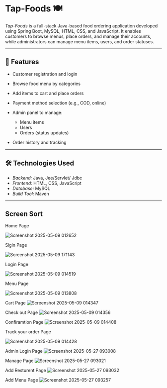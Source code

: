 # Tap-Foods 🍽

*Tap-Foods* is a full-stack Java-based food ordering application developed using Spring Boot, MySQL, HTML, CSS, and JavaScript. It enables customers to browse menus, place orders, and manage their accounts, while administrators can manage menu items, users, and order statuses.

---

## 🚀 Features

* Customer registration and login
* Browse food menu by categories
* Add items to cart and place orders
* Payment method selection (e.g., COD, online)
* Admin panel to manage:

  * Menu items
  * Users
  * Orders (status updates)
* Order history and tracking

---

## 🛠 Technologies Used

* *Backend:* Java, Jee/Servlet/ Jdbc
* *Frontend:* HTML, CSS, JavaScript
* *Database:* MySQL
* *Build Tool:* Maven

---



## Screen Sort

Home Page

![Screenshot 2025-05-09 012652](https://github.com/user-attachments/assets/1914ec2f-237d-42b6-85b8-560d9284eec7)

Sigin Page

![Screenshot 2025-05-09 171143](https://github.com/user-attachments/assets/697badc0-c7e3-47e6-a116-9687021a107e)

Login Page

![Screenshot 2025-05-09 014519](https://github.com/user-attachments/assets/5c53f112-0cb9-488c-8223-7d7fa9676deb)

Menu Page

![Screenshot 2025-05-09 013808](https://github.com/user-attachments/assets/a27d1f02-01ee-4c21-8b21-68958b318427)

Cart Page
![Screenshot 2025-05-09 014347](https://github.com/user-attachments/assets/f5b65f98-7373-4fb6-96ca-c6bc39975eb3)

Check out Page
![Screenshot 2025-05-09 014356](https://github.com/user-attachments/assets/fab92716-976d-4d51-b927-ed30eb21341f)


Confiramtion Page
![Screenshot 2025-05-09 014408](https://github.com/user-attachments/assets/d6f11884-eeb4-441b-9fcf-fbec8ee084b0)

Track your order Page

![Screenshot 2025-05-09 014428](https://github.com/user-attachments/assets/a4a3458c-7f08-4771-a4dd-dc633f5fe187)


 
Admin Login Page
![Screenshot 2025-05-27 093008](https://github.com/user-attachments/assets/94a5a03b-1c92-4a58-94cf-6c66876b94b1)

Manage Page 
![Screenshot 2025-05-27 093021](https://github.com/user-attachments/assets/f703b462-a130-466b-a6cb-e6293cdf03d9)

Add Resturent Page 
![Screenshot 2025-05-27 093032](https://github.com/user-attachments/assets/8cdda880-151b-40d0-b859-dd4e5e10158b)

Add Menu Page
![Screenshot 2025-05-27 093257](https://github.com/user-attachments/assets/bb467272-7bd4-42c0-b503-4fec94a398b4)

